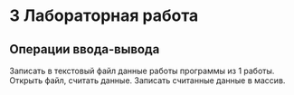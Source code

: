 # 3 Лабораторная работа

## Операции ввода-вывода

Записать в текстовый файл данные работы программы из 1 работы. Открыть файл, считать данные. Записать считанные данные в массив.
